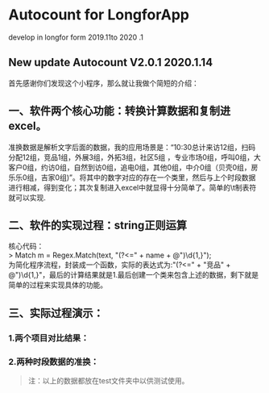 # Autocount for LongforApp  
develop in longfor form 2019.11to 2020 .1  

New update Autocount V2.0.1 2020.1.14  
--------------------------------

首先感谢你们发现这个小程序，那么就让我做个简短的介绍：  

## 一、软件两个核心功能：转换计算数据和复制进excel。  
  准换数据是解析文字后面的数据，我的应用场景是：“10:30总计来访12组，扫码分配12组，竞品1组，外展3组，外拓3组，社区5组 ，专业市场0组，呼叫0组，大客户0组，约访0组，自然到访0组，追电0组，其他0组，中介0组（贝壳0组，房乐乐0组，吉家0组)”。将其中的数字对应的存在一个类里，然后与上个时段数据进行相减，得到变化；其次复制进入excel中就显得十分简单了。简单的\t制表符就可以实现.  
  
## 二、软件的实现过程：string正则运算  
   核心代码：  
      > Match m = Regex.Match(text, "(?<=" + name + @")\d{1,}");  
  为简化程序流程，封装成一个函数，实际的表达式为:"(?<=" + "竞品" + @")\d{1,}"，最后的计算结果就是1.最后创建一个类来包含上述的数据，剩下就是简单的过程来实现具体的功能。  
  
## 三、实际过程演示：  
  ### 1.两个项目对比结果：  
    
  ### 2.两种时段数据的准换：  
    
  >注：以上的数据都放在test文件夹中以供测试使用。  
